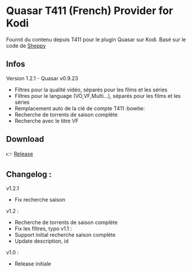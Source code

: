 
# Quasar T411 (French) Provider for Kodi
Fournit du contenu depuis T411 pour le plugin Quasar sur Kodi.
Basé sur le code de [Sheppy](https://github.com/Sheppounet/script.pulsar.cpb)
## Infos

Version 1.2.1 - Quasar v0.9.23
- Filtres pour la qualité vidéo, séparés pour les films et les séries
- Filtres pour le language (VO,VF,Multi...), séparés pour les films et les séries
- Remplacement auto de la clé de compte T411 :bowtie:
- Recherche de torrents de saison complète
- Recherche avec le titre VF

## Download

:point_right: [Release](https://github.com/likeitneverwentaway/script.quasar.t411/releases/latest)

## Changelog :
v1.2.1 
- Fix recherche saison

v1.2 :
- Recherche de torrents de saison complète
- Fix les filtres, typo
v1.1 :
- Support initial recherche saison complète
- Update description, id

v1.0 :
- Release initiale